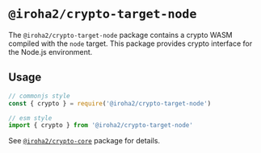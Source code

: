 # `@iroha2/crypto-target-node`

The `@iroha2/crypto-target-node` package contains a crypto WASM compiled with the `node` target. This package provides
crypto interface for the Node.js environment.

## Usage

```ts
// commonjs style
const { crypto } = require('@iroha2/crypto-target-node')

// esm style
import { crypto } from '@iroha2/crypto-target-node'
```

See [`@iroha2/crypto-core`](https://github.com/hyperledger/iroha-javascript/tree/iroha2/packages/crypto/packages/core)
package for details.
